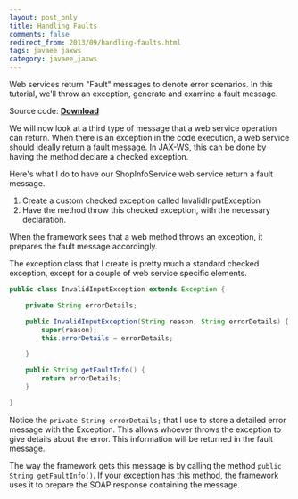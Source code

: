 ```yaml
---           
layout: post_only
title: Handling Faults
comments: false
redirect_from: 2013/09/handling-faults.html
tags: javaee jaxws
category: javaee_jaxws
---
```


Web services return "Fault" messages to denote error scenarios. In this tutorial, we'll throw an exception, generate and examine a fault message. 

Source code: <a href="https://github.com/koushikkothagal/Testmart/archive/307adc8daa0a5163c8358f418dfa489af9eb0dc2.zip"> <b>Download</b> </a>

We will now look at a third type of message that a web service operation can return. When there is an exception in the code execution, a web service should ideally return a fault message. In JAX-WS, this can be done by having the method declare a checked exception. 

Here's what I do to have our ShopInfoService web service return a fault message. 

1. Create a custom checked exception called InvalidInputException
2. Have the method throw this checked exception, with the necessary declaration.

When the framework sees that a web method throws an exception, it prepares the fault message accordingly.

The exception class that I create is pretty much a standard checked exception, except for a couple of web service specific elements.

```java
public class InvalidInputException extends Exception {

    private String errorDetails;

    public InvalidInputException(String reason, String errorDetails) {
        super(reason);
        this.errorDetails = errorDetails;

    }

    public String getFaultInfo() {
        return errorDetails;
    }

}
```

Notice the `private String errorDetails;` that I use to store a detailed error message with the Exception. This allows whoever throws the exception to give details about the error. This information will be returned in the fault message.

The way the framework gets this message is by calling the method `public String getFaultInfo()`. If your exception has this method, the framework uses it to prepare the SOAP response containing the message.